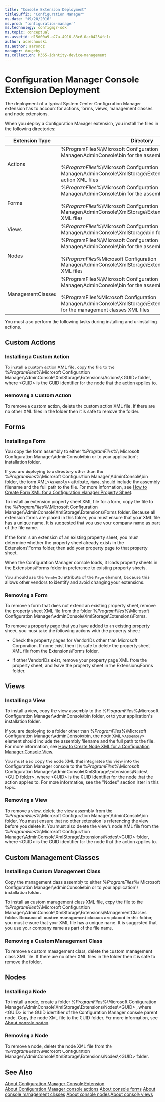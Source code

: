 ```yaml
---
title: "Console Extension Deployment"
titleSuffix: "Configuration Manager"
ms.date: "09/20/2016"
ms.prod: "configuration-manager"
ms.technology: configmgr-sdk
ms.topic: conceptual
ms.assetid: d15d00a9-a77a-4916-88c6-0ac04234fc1e
author: aczechowski
ms.author: aaroncz
manager: dougeby
ms.collection: M365-identity-device-management
---
```

# Configuration Manager Console Extension Deployment
The deployment of a typical System Center Configuration Manager extension has to account for actions, forms, views, management classes and node extensions.  

 When you deploy a Configuration Manager extension, you install the files in the following directories:  

|Extension Type|Directory|  
|--------------------|---------------|  
|Actions|%ProgramFiles%\Microsoft Configuration Manager\AdminConsole\bin for the assembly<br /><br /> %*ProgramFiles*%\Microsoft Configuration Manager\AdminConsole\XmlStorage\Extensions\Actions for the action XML files|  
|Forms|%*ProgramFiles*%\Microsoft Configuration Manager\AdminConsole\bin for the assembly<br /><br /> %*ProgramFiles*%\Microsoft Configuration Manager\AdminConsole\XmlStorage\Extensions\Forms for the form XML files|  
|Views|%*ProgramFiles*%\Microsoft Configuration Manager\AdminConsole\XmlStorage\bin for the assembly|  
|Nodes|%ProgramFiles%\Microsoft Configuration Manager\AdminConsole\bin for the assembly<br /><br /> %*ProgramFiles*%Microsoft Configuration Manager\AdminConsole\XmlStorage\Extensions\Nodes for the node XML files|  
|ManagementClasses|%ProgramFiles%\Microsoft Configuration Manager\AdminConsole\bin for the assembly<br /><br /> %ProgramFiles%Microsoft Configuration Manager\AdminConsole\XmlStorage\Extensions\ManagementClasses for the management classes XML files|  

 You must also perform the following tasks during installing and uninstalling actions.  

## Custom Actions  

### Installing a Custom Action  
 To install a custom action XML file, copy the file to the %*ProgramFiles*%\Microsoft Configuration Manager\AdminConsole\XmlStorage\Extensions\Actions\\<GUID\> folder, where \<GUID> is the GUID identifier for the node that the action applies to.  

### Removing a Custom Action  
 To remove a custom action, delete the custom action XML file. If there are no other XML files in the folder then it is safe to remove the folder.  

## Forms  

### Installing a Form  
 You copy the form assembly to either %*ProgramFiles*%\ Microsoft Configuration Manager\AdminConsole\bin or to your application's installation folder.  

 If you are deploying to a directory other than the %*ProgramFiles*%\Microsoft Configuration Manager\AdminConsole\bin folder, the form XML<`Assembly`> attribute, `Name`, should include the assembly filename and the full path to the file. For more information, see [How to Create Form XML for a Configuration Manager Property Sheet](../../../../develop/core/servers/console/how-to-create-form-xml-for-a-configuration-manager-property-sheet.md).  

 To install an extension property sheet XML file for a form, copy the file to the %*ProgramFiles*%\Microsoft Configuration Manager\AdminConsole\XmlStorage\Extensions\Forms folder. Because all extension forms are placed in this folder, you must ensure that your XML file has a unique name. It is suggested that you use your company name as part of the file name.  

 If the form is an extension of an existing property sheet, you must determine whether the property sheet already exists in the Extensions\Forms folder, then add your property page to that property sheet.  

 When the Configuration Manager console loads, it loads property sheets in the Extensions\Forms folder in preference to existing property sheets.  

 You should use the `VendorId` attribute of the `Page` element, because this allows other vendors to identify and avoid changing your extensions.  

### Removing a Form  
 To remove a form that does not extend an existing property sheet, remove the property sheet XML file from the folder %*ProgramFiles*%\Microsoft Configuration Manager\AdminConsole\XmlStorage\Extensions\Forms.  

 To remove a property page that you have added to an existing property sheet, you must take the following actions with the property sheet:  

-   Check the property pages for VendorIDs other than Microsoft Corporation. If none exist then it is safe to delete the property sheet XML file from the Extensions\Forms folder.  

-   If other VendorIDs exist, remove your property page XML from the property sheet, and leave the property sheet in the Extensions\Forms folder.  

## Views  

### Installing a View  
 To install a view, copy the view assembly to the %*ProgramFiles*%\Microsoft Configuration Manager\AdminConsole\bin folder, or to your application's installation folder.  

 If you are deploying to a folder other than %*ProgramFiles*%\Microsoft Configuration Manager\AdminConsole\bin, the node XML<`Assembly`> element should include the assembly filename and the full path to the file. For more information, see [How to Create Node XML for a Configuration Manager Console View](../../../../develop/core/servers/console/how-to-create-node-xml-for-a-configuration-manager-console-grid-view.md).  

 You must also copy the node XML that integrates the view into the Configuration Manager console to the %*ProgramFiles*%\Microsoft Configuration Manager\AdminConsole\XmlStorage\Extensions\Nodes\\<GUID folder\>, where \<GUID> is the GUID identifier for the node that the action applies to. For more information, see the "Nodes" section later in this topic.  

### Removing a View  
 To remove a view, delete the view assembly from the %*ProgramFiles*%\Microsoft Configuration Manager\AdminConsole\bin folder. You must ensure that no other extension is referencing the view before you delete it. You must also delete the view's node XML file from the %*ProgramFiles*%\Microsoft Configuration Manager\AdminConsole\XmlStorage\Extensions\Nodes\\<GUID\> folder, where \<GUID> is the GUID identifier for the node that the action applies to.  

## Custom Management  Classes  

### Installing a Custom Management Class  
 Copy the management class assembly to either %*ProgramFiles*%\ Microsoft Configuration Manager\AdminConsole\bin or to your application's installation folder.  

 To install an custom management class XML file, copy the file to the %*ProgramFiles*%\Microsoft Configuration Manager\AdminConsole\XmlStorage\Extensions\ManagementClasses folder. Because all custom management classes are placed in this folder, you must ensure that your XML file has a unique name. It is suggested that you use your company name as part of the file name.  

### Removing a Custom Management Class  
 To remove a custom management class, delete the custom management class XML file. If there are no other XML files in the folder then it is safe to remove the folder.  

## Nodes  

### Installing a Node  
 To install a node, create a folder %*ProgramFiles*%\Microsoft Configuration Manager\AdminConsole\XmlStorage\Extensions\Nodes\\<GUID\> , where \<GUID> is the GUID identifier of the Configuration Manager console parent node. Copy the node XML file to the GUID folder. For more information, see [About console nodes](/sccm/develop/core/servers/console/about-configuration-manager-console-nodes).  

### Removing a Node  
 To remove a node, delete the node XML file from the %*ProgramFiles*%\Microsoft Configuration Manager\AdminConsole\XmlStorage\Extensions\Nodes\\<GUID\> folder.  

## See Also  
 [About Configuration Manager Console Extension](../../../../develop/core/servers/console/about-configuration-manager-console-extension.md)   
 [About Configuration Manager console actions](/sccm/develop/core/servers/console/configuration-manager-actions)
 [About console forms](/sccm/develop/core/servers/console/about-configuration-manager-console-forms)
[About console management classes](/sccm/develop/core/servers/console/about-configuration-manager-console-management-classes)
 [About console nodes](/sccm/develop/core/servers/console/about-configuration-manager-console-nodes)
 [About console views](/sccm/develop/core/servers/console/about-configuration-manager-console-views)
